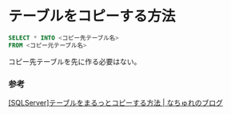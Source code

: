 # テーブルをコピーする方法

```sql
SELECT * INTO <コピー先テーブル名>
FROM <コピー元テーブル名>
```

コピー先テーブルを先に作る必要はない。

### 参考

[\[SQLServer\]テーブルをまるっとコピーする方法 \| なちゅれのブログ](https://ameblo.jp/nature3298type-s/entry-10313449987.html)
